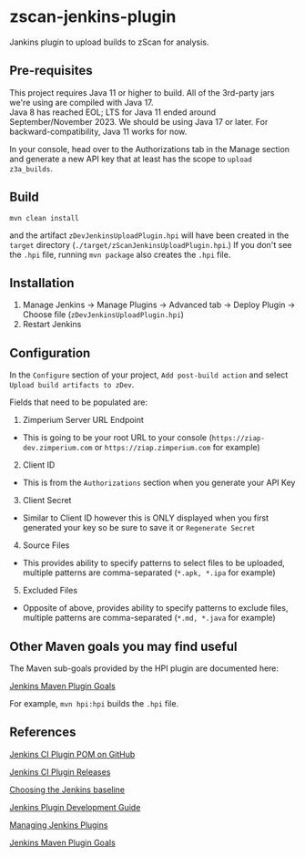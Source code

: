 # zscan-jenkins-plugin
Jankins plugin to upload builds to zScan for analysis. 

## Pre-requisites

This project requires Java 11 or higher to build. All of the 3rd-party jars we're using are compiled with Java 17.  
Java 8 has reached EOL; LTS for Java 11 ended around September/November 2023. We should be using Java 17 or later.
For backward-compatibility, Java 11 works for now. 


In your console, head over to the Authorizations tab in the Manage section and generate a new API key that at least has the scope to `upload z3a_builds`.

## Build
```mvn clean install```

and the artifact `zDevJenkinsUploadPlugin.hpi` will have been created in the `target` directory
(`./target/zScanJenkinsUploadPlugin.hpi`.) 
If you don't see the `.hpi` file, running ```mvn package``` also creates the `.hpi` file.


## Installation
1. Manage Jenkins -> Manage Plugins -> Advanced tab -> Deploy Plugin -> Choose file (`zDevJenkinsUploadPlugin.hpi`)
2. Restart Jenkins

## Configuration
In the `Configure` section of your project, `Add post-build action` and select `Upload build artifacts to zDev`.

Fields that need to be populated are:
1. Zimperium Server URL Endpoint
- This is going to be your root URL to your console (`https://ziap-dev.zimperium.com` or `https://ziap.zimperium.com` for example)
2. Client ID
- This is from the `Authorizations` section when you generate your API Key
3. Client Secret
- Similar to Client ID however this is ONLY displayed when you first generated your key so be sure to save it or `Regenerate Secret`
4. Source Files
- This provides ability to specify patterns to select files to be uploaded, multiple patterns are comma-separated (`*.apk, *.ipa` for example)
5. Excluded Files
- Opposite of above, provides ability to specify patterns to exclude files, multiple patterns are comma-separated (`*.md, *.java` for example)

## Other Maven goals you may find useful

The Maven sub-goals provided by the HPI plugin are documented here: 

[Jenkins Maven Plugin Goals](https://jenkinsci.github.io/maven-hpi-plugin/plugin-info.html)

For example, ```mvn hpi:hpi``` builds the `.hpi` file. 

## References

[Jenkins CI Plugin POM on GitHub](https://github.com/jenkinsci/plugin-pom)

[Jenkins CI Plugin Releases](https://github.com/jenkinsci/plugin-pom/releases)

[Choosing the Jenkins baseline](https://www.jenkins.io/doc/developer/plugin-development/choosing-jenkins-baseline/#currently-recommended-versions)

[Jenkins Plugin Development Guide](https://www.jenkins.io/doc/developer/plugin-development/)

[Managing Jenkins Plugins](https://www.jenkins.io/doc/book/managing/plugins/)

[Jenkins Maven Plugin Goals](https://jenkinsci.github.io/maven-hpi-plugin/plugin-info.html)




